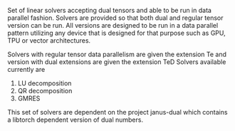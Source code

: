 Set of linear solvers accepting dual tensors and able to be run in data parallel fashion.
Solvers are provided so that both dual and regular tensor version can be run.  All versions are designed to be run in a data parallel pattern utilizing any device that is designed for that purpose such as GPU, TPU or vector architectures.

Solvers with regular tensor data parallelism are given the extension Te and version with dual extensions are given the extension TeD
Solvers available currently are
   1.  LU decomposition
   2.  QR decomposition
   3.  GMRES

This set of solvers are dependent on the project janus-dual which contains a libtorch dependent version of dual numbers. 
